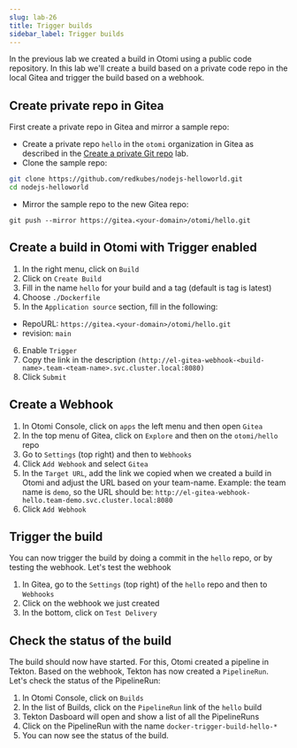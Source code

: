 ```yaml
---
slug: lab-26
title: Trigger builds
sidebar_label: Trigger builds
---
```


In the previous lab we created a build in Otomi using a public code repository. In this lab we'll create a build based on a private code repo in the local Gitea and trigger the build based on a webhook.

## Create private repo in Gitea

First create a private repo in Gitea and mirror a sample repo:

- Create a private repo `hello` in the `otomi` organization in Gitea as described in the [Create a private Git repo](/docs/for-devs/get-started/lab-3.md) lab.
- Clone the sample repo:

```bash
git clone https://github.com/redkubes/nodejs-helloworld.git
cd nodejs-helloworld
```

- Mirror the sample repo to the new Gitea repo:

```
git push --mirror https://gitea.<your-domain>/otomi/hello.git
```

## Create a build in Otomi with Trigger enabled

1. In the right menu, click on `Build`
2. Click on `Create Build`
3. Fill in the name `hello` for your build and a tag (default is tag is latest)
4. Choose `./Dockerfile`
5. In the `Application source` section, fill in the following:

- RepoURL: `https://gitea.<your-domain>/otomi/hello.git`
- revision: `main`

6. Enable `Trigger`
7. Copy the link in the description `(http://el-gitea-webhook-<build-name>.team-<team-name>.svc.cluster.local:8080)`
7. Click `Submit`

## Create a Webhook

1. In Otomi Console, click on `apps` the left menu and then open `Gitea`
2. In the top menu of Gitea, click on `Explore` and then on the `otomi/hello` repo
3. Go to `Settings` (top right) and then to `Webhooks`
4. Click `Add Webhook` and select `Gitea`
5. In the `Target URL`, add the link we copied when we created a build in Otomi and adjust the URL based on your team-name. Example: the team name is `demo`, so the URL should be: `http://el-gitea-webhook-hello.team-demo.svc.cluster.local:8080`
6. Click `Add Webhook`

## Trigger the build

You can now trigger the build by doing a commit in the `hello` repo, or by testing the webhook. Let's test the webhook

1. In Gitea, go to the `Settings` (top right) of the `hello` repo and then to `Webhooks`
2. Click on the webhook we just created
3. In the bottom, click on `Test Delivery`

## Check the status of the build

The build should now have started. For this, Otomi created a pipeline in Tekton. Based on the webhook, Tekton has now created a `PipelineRun`. Let's check the status of the PipelineRun:

1. In Otomi Console, click on `Builds`
2. In the list of Builds, click on the `PipelineRun` link of the `hello` build
3. Tekton Dasboard will open and show a list of all the PipelineRuns
4. Click on the PipelineRun with the name `docker-trigger-build-hello-*`
5. You can now see the status of the build.



